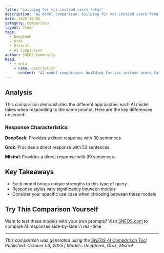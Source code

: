```yaml
---
title: "building for vcs instead users fatal"
description: "AI model comparison: building for vcs instead users fatal..."
date: 2025-10-03
category: comparison
layout: Clean
tags:
  - DeepSeek
  - Grok
  - Mistral
  - AI Comparison
author: SNEOS Community
head:
  - - meta
    - name: description
      content: "AI model comparison: building for vcs instead users fatal..."
---
```


<ChatComparison
  title="building for vcs instead users fatal"
  prompt="building for vcs instead users fatal"
  :responses='{"DeepSeek": "This error message suggests you\u0027re encountering a version control system (VCS) issue, typically related to Git. Here are the most common causes and solutions:\n\n## Common Causes \u0026 Solutions\n\n### 1. **Git Configuration Issue**\n\u0060\u0060\u0060bash\n# Check your Git config\ngit config --list\n\n# If you see something like:\n# core.repositoryformatversion=1\n# It might be a repository format issue\n\n# Try reinitializing the Git repo\nrm -rf .git\ngit init\ngit add .\ngit commit -m \u0022Initial commit\u0022\n\u0060\u0060\u0060\n\n### 2. **Repository Corruption**\n\u0060\u0060\u0060bash\n# Check repository status\ngit status\ngit fsck --full\n\n# If corrupted, try to repair\ngit gc --aggressive\ngit repack -a -d --depth=250 --window=250\n\u0060\u0060\u0060\n\n### 3. **File Permission Issues**\n\u0060\u0060\u0060bash\n# Check file permissions\nls -la\n\n# Fix permissions if needed\nchmod -R 755 .git/\nchown -R $(whoami) .git/\n\u0060\u0060\u0060\n\n### 4. **Git Version Compatibility**\n\u0060\u0060\u0060bash\n# Check Git version\ngit --version\n\n# Update Git if outdated\n# On macOS:\nbrew update \u0026\u0026 brew upgrade git\n\n# On Ubuntu/Debian:\nsudo apt update \u0026\u0026 sudo apt upgrade git\n\u0060\u0060\u0060\n\n### 5. **Specific Error Contexts**\n\n**If you\u0027re using a specific tool/framework:**\n\u0060\u0060\u0060bash\n# For Node.js/npm projects\nrm -rf node_modules package-lock.json\nnpm install\n\n# For Python projects\nrm -rf __pycache__ *.pyc\n\u0060\u0060\u0060\n\n**If you\u0027re seeing this in a CI/CD pipeline:**\n\u0060\u0060\u0060yaml\n# In your .gitlab-ci.yml or similar\nbefore_script:\n - git config --global user.email \u0022ci@example.com\u0022\n - git config --global user.name \u0022CI/CD\u0022\n - git fetch --unshallow # if shallow clone issue\n\u0060\u0060\u0060\n\n### 6. **Complete Reset Approach**\n\u0060\u0060\u0060bash\n# Backup first!\ncp -r your_project your_project_backup\n\n# Then reset\ncd your_project\nrm -rf .git\ngit init\ngit remote add origin your-repository-url\ngit add .\ngit commit -m \u0022Fresh start\u0022\ngit push -u origin main --force # Use with caution!\n\u0060\u0060\u0060\n\n## Prevention Tips\n\n1. **Regular maintenance:**\n \u0060\u0060\u0060bash\n git gc --auto\n git prune\n \u0060\u0060\u0060\n\n2. **Avoid force pushes** in shared repositories\n\n3. **Keep Git updated**\n\n4. **Use proper .gitignore** for your project type\n\n## If the Problem Persists\n\nPlease provide more context about:\n- What command you were running when this error occurred\n- Your operating system and Git version\n- The complete error message\n- Whether this is a new or existing repository\n\nThis will help me give you a more specific solution.", "Grok": "The error message \u0022building for vcs instead users fatal\u0022 typically arises in the context of version control systems (VCS) like Git, or build systems interacting with VCS. However, the exact phrasing suggests there might be a misunderstanding or typo in the error message. It could be related to a build process failing because the system is targeting a version control system context rather than a user or release context.\n\nSince the error message isn\u0027t standard, I\u0027ll interpret it and provide a general approach to troubleshoot and resolve the issue. If you have more context (e.g., the full error message, the tool or platform you\u0027re using, or the environment), feel free to share it for a more precise answer.\n\n### Possible Interpretations and Solutions\n1. **Building for VCS Context Instead of User Context** \n This might mean that a build process or script is trying to operate in a mode intended for version control metadata (like generating commit hashes or branches for VCS tracking) rather than a user-facing build (like a release build). \n - **Check Build Configuration**: Look into your build tool (e.g., Maven, Gradle, Make, or CI/CD pipelines like Jenkins/GitHub Actions) configuration files. Ensure that the build isn\u0027t set to a \u0022VCS-only\u0022 mode or debug mode. For example, some tools have flags to toggle between development and production builds.\n - **Environment Variables**: Check if there are environment variables or flags specifying the build target. For instance, a variable like \u0060BUILD_MODE\u0060 or \u0060TARGET\u0060 might need to be set to \u0060user\u0060 or \u0060release\u0060 instead of \u0060vcs\u0060.\n - **CI/CD Settings**: If this error occurs in a CI/CD pipeline, ensure the pipeline is not running a \u0022pre-commit\u0022 or \u0022VCS validation\u0022 step instead of a full build.\n\n2. **Typo or Misinterpretation of \u0022vcs instead users\u0022** \n The phrase might be a typo or miscommunication. It could refer to \u0022building for VCS instead of users\u0022 as a conceptual issue, or it might be a fragment of a larger error (e.g., \u0022building for VCS instead of usage\u0022).\n - **Check Logs**: Look at the full error log or stack trace to see if there\u2019s more context. Search for keywords like \u0022vcs\u0022, \u0022version control\u0022, \u0022user\u0022, or \u0022fatal\u0022 to narrow down the root cause.\n - **Rephrase or Search**: If you\u2019re unsure about the exact message, search online for similar errors with the tools you\u2019re using.\n\n3. **Permissions or Role Issues** \n If \u0022users\u0022 refers to user accounts or permissions, the error might indicate that the build process is being executed with VCS credentials or in a VCS-specific environment instead of a user environment.\n - **Check Permissions**: Ensure the build is running with the correct user permissions and not as a restricted VCS service account.\n - **Authentication**: If your build interacts with a VCS (e.g., pulling code from Git), verify that the credentials or tokens are correct and have the necessary permissions.\n\n4. **Tool-Specific Issue** \n Depending on the tool or platform, this could be a specific error message.\n - **Git or VCS Tools**: If you\u2019re using Git, check if there\u2019s a misconfiguration in \u0060.gitconfig\u0060 or hooks that might be triggering a \u0022VCS-only\u0022 behavior.\n - **Build Systems**: If using something like Bazel, Gradle, or CMake, check if there\u2019s a target or rule explicitly set for VCS metadata collection rather than a user build.\n - **Custom Scripts**: If this is a custom script or tool, search the script for keywords like \u0022vcs\u0022 or \u0022users\u0022 to see how the logic is implemented.\n\n### General Troubleshooting Steps\n1. Reproduce the Error: Run the build or command again to capture the full error output.\n2. Examine Logs: Look for detailed logs or preceding messages that might provide context.\n3. Check Documentation: If this is from a specific tool, check its documentation for error messages related to \u0022vcs\u0022 or \u0022users\u0022.\n4. Simplify the Process: Temporarily disable VCS-related steps (e.g., commit hooks, version tagging) in your build to see if the error persists.\n5. Ask for Help: If you\u2019re stuck, provide the full error message, the tool you\u2019re using, and the steps leading to the error in a forum like Stack Overflow or the tool\u2019s community.\n\nIf you can provide more details about the environment, tool, or the exact error message, I\u2019ll be happy to help narrow it down further!", "Mistral": "It sounds like you\u0027re referring to a scenario where a software build process is designed primarily for version control systems (VCS) rather than for end-users. This can be a common approach in development environments where the focus is on ensuring that the codebase is stable, integrates well, and passes all necessary tests before it is released to users. Here are some key points to consider:\n\n### Benefits of Building for VCS\n\n1. **Continuous Integration (CI):**\n - Automated builds triggered by changes in the VCS ensure that the codebase is always in a buildable state.\n - CI systems can run tests, static analysis, and other checks to catch issues early.\n\n2. **Version Control:**\n - Building directly from the VCS ensures that the build process is tied to specific versions of the code, making it easier to track and reproduce builds.\n - Helps in maintaining a history of builds and changes, which is crucial for debugging and auditing.\n\n3. **Consistency:**\n - Ensures that the build process is consistent across different environments and developers.\n - Reduces the risk of \u0022it works on my machine\u0022 issues.\n\n4. **Automation:**\n - Automated builds can be scheduled or triggered by events, reducing manual intervention and the risk of human error.\n - Can include automated deployment steps, making the process more efficient.\n\n### Challenges and Considerations\n\n1. **User Experience:**\n - Building for VCS might not prioritize user experience, which could lead to issues when the software is eventually released to end-users.\n - It\u0027s important to balance the needs of the development process with the needs of the end-users.\n\n2. **Performance:**\n - Builds optimized for VCS might not be optimized for performance, which could affect the end-user experience.\n - Ensure that performance testing is part of the build and test process.\n\n3. **Deployment:**\n - The build process should include steps for packaging and deploying the software in a way that is user-friendly.\n - Consider the deployment environment and ensure that the build process produces artifacts that are easy to deploy and use.\n\n4. **Feedback Loop:**\n - Ensure there is a feedback loop from end-users back to the development team.\n - User feedback can help identify issues that might not be caught during the automated build and test process.\n\n### Best Practices\n\n1. **Integrate User Testing:**\n - Include user acceptance testing (UAT) as part of the build and release process.\n - Ensure that the software is tested by real users before it is widely released.\n\n2. **Documentation:**\n - Provide clear documentation for both developers and end-users.\n - Ensure that the build process includes steps for generating and updating documentation.\n\n3. **Continuous Deployment (CD):**\n - Implement CD to automate the deployment process and ensure that the software is always in a deployable state.\n - This can help bridge the gap between the development environment and the end-user environment.\n\n4. **Monitoring and Logging:**\n - Implement monitoring and logging to catch issues in production.\n - Ensure that the build process includes steps for setting up monitoring and logging.\n\nBy focusing on these best practices, you can ensure that the build process serves both the needs of the VCS and the end-users, leading to a more robust and user-friendly software product."}' 
  published-date="21:15"
/>

## Analysis

This comparison demonstrates the different approaches each AI model takes when responding to the same prompt. Here are the key differences observed:

### Response Characteristics

**DeepSeek**: Provides a direct response with 30 sentences. 

**Grok**: Provides a direct response with 50 sentences. 

**Mistral**: Provides a direct response with 39 sentences. 

## Key Takeaways

- Each model brings unique strengths to this type of query
- Response styles vary significantly between models
- Consider your specific use case when choosing between these models

## Try This Comparison Yourself

Want to test these models with your own prompts? Visit [SNEOS.com](https://sneos.com) to compare AI responses side-by-side in real-time.

---

*This comparison was generated using the [SNEOS AI Comparison Tool](https://sneos.com)*
*Published: October 03, 2025 | Models: DeepSeek, Grok, Mistral*
